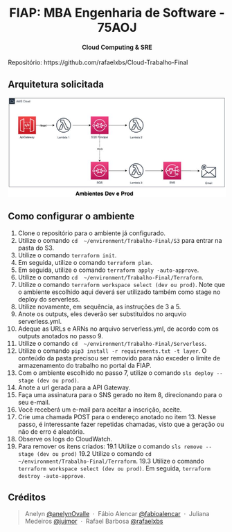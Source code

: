 <h1 align="center"> 
  <br>FIAP:  MBA Engenharia de Software - 75AOJ
  <br>
</h1>

<h4 align="center">Cloud Computing & SRE</h4>
Repositório: https://github.com/rafaelxbs/Cloud-Trabalho-Final

## Arquitetura solicitada
![arquitetura.JPG](arquitetura.JPG)

## Como configurar o ambiente

1. Clone o repositório para o ambiente já configurado.
2. Utilize o comando ```cd  ~/environment/Trabalho-Final/S3``` para entrar na pasta do S3.
3. Utilize o comando ```terraform init```.
4. Em seguida, utilize o comando ```terraform plan```.
5. Em seguida, utilize o comando ```terraform apply -auto-approve```.
6. Utilize o comando ```cd  ~/environment/Trabalho-Final/Terraform```.
7. Utilize o comando ```terraform workspace select (dev ou prod)```. Note que o ambiente escolhido aqui deverá ser utilizado também como stage no deploy do serverless.
8. Utilize novamente, em sequência, as instruções de 3 a 5.
9. Anote os outputs, eles deverão ser substituídos no arquvio serverless.yml.
10. Adeque as URLs e ARNs no arquivo serverless.yml, de acordo com os outputs anotados no passo 9.
11. Utilize o comando ```cd  ~/environment/Trabalho-Final/Serverless```.
12. Utilize o comando ```pip3 install -r requirements.txt -t layer```. O conteúdo da pasta precisou ser removido para não exceder o limite de armazenamento do trabalho no portal da FIAP.
13. Com o ambiente escolhido no passo 7, utilize o comando ```sls deploy --stage (dev ou prod)```.
14. Anote a url gerada para a API Gateway.
15. Faça uma assinatura para o SNS gerado no item 8, direcionando para o seu e-mail.
16. Você receberá um e-mail para aceitar a inscrição, aceite.
17. Crie uma chamada POST para o endereço anotado no item 13. Nesse passo, é interessante fazer repetidas chamadas, visto que a geração ou não de erro é aleatória.
18. Observe os logs do CloudWatch.
19. Para remover os itens criados:
  19.1 Utilize o comando ```sls remove --stage (dev ou prod)```
  19.2 Utilize o comando ```cd  ~/environment/Trabalho-Final/Terraform```.
  19.3 Utilize o comando ```terraform workspace select (dev ou prod)```. Em seguida, ```terraform destroy -auto-approve```.

## Créditos

> Anelyn [@anelynOvalle](https://github.com/anelynOvalle) &nbsp;&middot;&nbsp;
> Fábio Alencar [@fabioalencar](https://github.com/fabioalencar) &nbsp;&middot;&nbsp;
> Juliana Medeiros [@jujmor](https://github.com/jujmor) &nbsp;&middot;&nbsp;
> Rafael Barbosa [@rafaelxbs](https://github.com/rafaelxbs)
